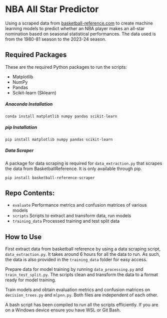 # NBA All Star Predictor

Using a scraped data from [basketball-reference.com](https://www.basketball-reference.com) to create machine learning models to predict whether an NBA player makes an all-star nomination based on seasonal statistical performances. The data used is from the 1980-81 season to the 2023-24 season.

## Required Packages
These are the required Python packages to run the scripts:

- Matplotlib
- NumPy
- Pandas
- Scikit-learn (Sklearn)

##### Anaconda Installation

```
conda install matplotlib numpy pandas scikit-learn
```

##### pip Installation

```
pip install matplotlib numpy pandas scikit-learn
```

##### Data Scraper
A package for data scraping is required for `data_extraction.py` that scrapes the data from BasketballReference. It is only available through pip.

```
pip install basketball-reference-scraper
```

## Repo Contents:
 - `evaluate` Performance metrics and confusion matrices of various models
 - `scripts` Scripts to extract and transform data, run models
 - `training_data` Processed training and test split data

## How to Use
First extract data from basketball reference by using a data scraping script, `data_extraction.py`. It takes around 6 hours for all the data to run. As such, the data is also provided in the `training_data` folder for easy access.

Prepare data for model training by running `data_processing.py` and `train_test_split.py`. The scripts clean and transform the data to a format ready for model training.

Train models and obtain evaluation metrics and confusion matrices on `decision_trees.py` and `mlpnn.py`. Both files are independent of each other.

A bash script has been compiled to run all the scripts efficiently. If you are on a Windows device ensure you have WSL or Git Bash.